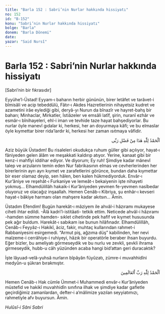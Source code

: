 ```yaml
---
title: "Barla 152 : Sabri’nin Nurlar hakkında hissiyatı"
no: 152
id: "B-152"
konu: "Sabri’nin Nurlar hakkında hissiyatı"
bolge: "Barla"
donem: "Barla Dönemi"
date: 
yazar: "Said Nursî"
---
```


# Barla 152 : Sabri’nin Nurlar hakkında hissiyatı

<p class="takdim">[Sabri’nin bir fıkrasıdır]</p>

Eyyühe’l-Üstad! Eyyam-ı baharın herbir gününün, birer letâfet ve tarâvet-i bîmisâli ve acip tebeddülü, Fâtır-ı Akdes Hazretlerinin nihayetsiz kudret ve azametini irâe eylediği gibi, deryâ-yı Nurun da bînazîr ve hayret-bahş bir baharı; Minhaclar, Mirkatler, İstiâzeler ve emsâli latîf, şirin, nuranî ezhâr ve esmâr-ı bînihayeleri, ehl-i iman ve tevhide taze hayat bahşediyorlar. Bu nurlar öyle manevî gıdalar ki, herkesi, her an doyurmaya kâfi; ve bu elmaslar öyle kıymettar birer rida’lardır ki, herkesi her zaman ısıtmaya vâfidir.

<p class="arabic" dir="rtl" title="Meal: “Elhamdulillah, bu Rabbimin bir fazlıdır.”">اَلْحَمْدُ لِلّٰهِ هٰذَا مِنْ فَضْلِ رَبِّى</p>

Aziz büyük Üstadım! Bu risaleleri okudukça ruhum güller gibi açılıyor, hayat‑ı fâniyeden gelen âlâm ve meşakkati kaldırıp atıyor. Yerine, kanaat gibi bir kenz-i mahfîyi iddihar ediyor. Ve diyorum; Ey ruh! Şimdiye kadar mânevî talep ve arzularını temin eden Nur fabrikasının elmas ve cevherlerinden her birerlerinin ayrı ayrı kıymet ve zarafetlerini görünce, bundan daha kıymettar bir eser olamaz deyip, sen hâlen, ben kalen hükmediyorduk. Envâr-ı Kur’âniye ve reşehât-ı Furkaniye ve lemeât-ı bekaiyenin işte nihayeti yokmuş… Elhamdülillâh hakaik-i Kur’âniyeden yevmen fe-yevmen nasîbedar oluyoruz ve olacağız inşaallah. Hemen Cenâb-ı Kibriya, şu enhâr-ı kevseri hayat-ı bâkiye harmanı olan mahşere kadar akıtsın... Âmin.

Üstadım Efendim! Bugün harekât-ı mâziyem ile ahvâl-i hâzıramı mukayese ciheti ihtar edildi. -Âlâ kadri’l-istitâati- tetkik ettim. Neticede ahvâl-i hâzıramı -hamden sümme hamden- sıklet cihetinde pek hafif ve kıymet hususunda pek ağır buldum. Harekât-ı sabıkam ise bunun hilâfınadır. Elhamdülillâh, Cenâb-ı Feyyâz-ı Hakikî, âciz, fakir, muhtaç kullarından rahmet-i Rabbaniyesini esirgemedi. “Armut piş, ağzıma düş” kabilinden, her nevi malzeme-i cerrâhiye-i ruhiyeyi, hâzık bir operatörle beraber ihsan buyurdu. Eğer bizler, bu ameliyatı görmeseydik ve bu nurlu ve zevkli, şevkli ihrama girmeseydik, hubb-u câh yüzünden acaba hangi bid’attan geri duracaktık?

İşte lâyuad-velâ-yuhsâ nurların bîpâyân füyûzatı, zümre-i muvahhidîni medyûn-u şükran bırakmıştır.

<p class="arabic" dir="rtl" title="Meal: “Hamd, Âlemlerin Rabbi olan Allah’a mahsustur.” [Fâtiha Sûresi, 1:2]">اَلْحَمْدُ لِلّٰهِ رَبِّ اْلعَالَمِينَ</p>

Hemen Cenâb-ı Hak cümle Ümmet-i Muhammedi envâr-ı Kur’âniyeden müstefid ve hakikî muvahhidîn sınıfına ilhak ve şimdiye kadar gafletle geçirdiğimiz zamanlardan, defter-i a’mâlimize yazılan seyyiatımızı, rahmetiyle afv buyursun. Âmin.

*Hulûsî-i Sâni*
*Sabri*
